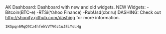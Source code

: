 AK Dashboard:
    Dashboard with new and old widgets. 
    NEW Widgets:
     -Bitcoin(BTC-e)
     -RTSi(Yahoo Finance)
     -RubUsd(cbr.ru)
DASHING:
    Check out http://shopify.github.com/dashing for more information.
    
    1KGpqn6MqQ9Cz4hfekVVTVGz1uJEiYsLHg
    
    
